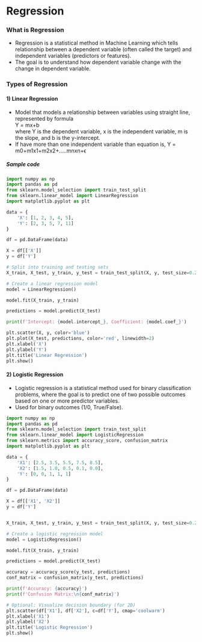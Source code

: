 # Regression
### What is Regression
* Regression is a statistical method in Machine Learning which tells relationship between a dependent variable (often called the target) and independent variables (predictors or features).
* The goal is to understand how dependent variable change with the change in dependent variable.

### Types of Regression
#### 1) Linear Regression
* Model that models a relationship  between variables using straight line, represented by formula<br>
        Y = mx+b<br>
where Y is the dependent variable, x is the independent variable, m is the slope, and b is the y-intercept.
* If have more than one independent variable than equation is, Y = m0+m1x1+m2x2+.....mnxn+ϵ
##### Sample code
```python
import numpy as np
import pandas as pd
from sklearn.model_selection import train_test_split
from sklearn.linear_model import LinearRegression
import matplotlib.pyplot as plt

data = {
    'X': [1, 2, 3, 4, 5],
    'Y': [2, 3, 5, 7, 11]
}

df = pd.DataFrame(data)

X = df[['X']]  
y = df['Y']    

# Split into training and testing sets
X_train, X_test, y_train, y_test = train_test_split(X, y, test_size=0.2, random_state=42)

# Create a linear regression model
model = LinearRegression()

model.fit(X_train, y_train)

predictions = model.predict(X_test)

print(f'Intercept: {model.intercept_}, Coefficient: {model.coef_}')

plt.scatter(X, y, color='blue')
plt.plot(X_test, predictions, color='red', linewidth=2)
plt.xlabel('X')
plt.ylabel('Y')
plt.title('Linear Regression')
plt.show()
```

#### 2) Logistic Regression
* Logistic regression is a statistical method used for binary classification problems, where the goal is to predict one of two possible outcomes based on one or more predictor variables.
* Used for binary outcomes (1/0, True/False).

```python
import numpy as np
import pandas as pd
from sklearn.model_selection import train_test_split
from sklearn.linear_model import LogisticRegression
from sklearn.metrics import accuracy_score, confusion_matrix
import matplotlib.pyplot as plt

data = {
    'X1': [2.5, 3.5, 5.5, 7.5, 8.5],
    'X2': [1.5, 1.0, 0.5, 0.1, 0.0],
    'Y': [0, 0, 1, 1, 1]  
}

df = pd.DataFrame(data)

X = df[['X1', 'X2']]  
y = df['Y']           


X_train, X_test, y_train, y_test = train_test_split(X, y, test_size=0.2, random_state=42)

# Create a logistic regression model
model = LogisticRegression()

model.fit(X_train, y_train)

predictions = model.predict(X_test)

accuracy = accuracy_score(y_test, predictions)
conf_matrix = confusion_matrix(y_test, predictions)

print(f'Accuracy: {accuracy}')
print(f'Confusion Matrix:\n{conf_matrix}')

# Optional: Visualize decision boundary (for 2D)
plt.scatter(df['X1'], df['X2'], c=df['Y'], cmap='coolwarm')
plt.xlabel('X1')
plt.ylabel('X2')
plt.title('Logistic Regression')
plt.show()
```